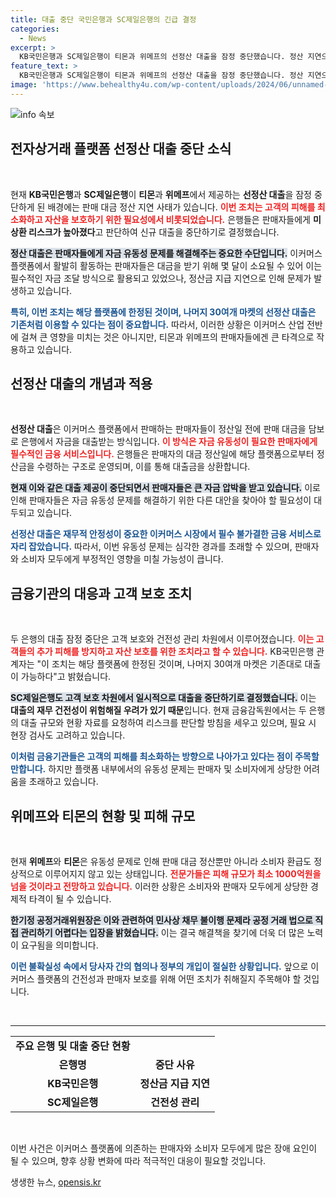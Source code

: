 ```yaml
---
title: 대출 중단 국민은행과 SC제일은행의 긴급 결정
categories:
  - News
excerpt: >
  KB국민은행과 SC제일은행이 티몬과 위메프의 선정산 대출을 잠정 중단했습니다. 정산 지연으로 인한 고객 피해 우려에 따른 조치로, 피해 규모는 1000억원을 넘을 것으로 예상됩니다.
feature_text: >
  KB국민은행과 SC제일은행이 티몬과 위메프의 선정산 대출을 잠정 중단했습니다. 정산 지연으로 인한 고객 피해 우려에 따른 조치로, 피해 규모는 1000억원을 넘을 것으로 예상됩니다.
image: 'https://www.behealthy4u.com/wp-content/uploads/2024/06/unnamed-file.png'
---
```


<p><img src="https://www.behealthy4u.com/wp-content/uploads/2024/06/unnamed-file.png" alt="info 속보" /></p>

<h2 data-ke-size="size26">전자상거래 플랫폼 선정산 대출 중단 소식</h2>

<p data-ke-size="size16">&nbsp;</p>

<p>현재 <strong>KB국민은행</strong>과 <strong>SC제일은행</strong>이 <strong>티몬</strong>과 <strong>위메프</strong>에서 제공하는 <strong>선정산 대출</strong>을 잠정 중단하게 된 배경에는 판매 대금 정산 지연 사태가 있습니다. <strong><b><span style="color: #ee2323;">이번 조치는 고객의 피해를 최소화하고 자산을 보호하기 위한 필요성에서 비롯되었습니다.</span></b></strong> 은행들은 판매자들에게 <strong>미상환 리스크가 높아졌다</strong>고 판단하여 신규 대출을 중단하기로 결정했습니다. </p>

<p><b><span style="background-color: #21538527;">정산 대출은 판매자들에게 자금 유동성 문제를 해결해주는 중요한 수단입니다.</span></b> 이커머스 플랫폼에서 활발히 활동하는 판매자들은 대금을 받기 위해 몇 달이 소요될 수 있어 이는 필수적인 자금 조달 방식으로 활용되고 있었으나, 정산금 지급 지연으로 인해 문제가 발생하고 있습니다. </p>

<p><b><span style="color: #1a5490;">특히, 이번 조치는 해당 플랫폼에 한정된 것이며, 나머지 30여개 마켓의 선정산 대출은 기존처럼 이용할 수 있다는 점이 중요합니다.</span></b> 따라서, 이러한 상황은 이커머스 산업 전반에 걸쳐 큰 영향을 미치는 것은 아니지만, 티몬과 위메프의 판매자들에겐 큰 타격으로 작용하고 있습니다. </p>

<h2 data-ke-size="size26">선정산 대출의 개념과 적용</h2>

<p data-ke-size="size16">&nbsp;</p>

<p><strong>선정산 대출</strong>은 이커머스 플랫폼에서 판매하는 판매자들이 정산일 전에 판매 대금을 담보로 은행에서 자금을 대출받는 방식입니다. <strong><b><span style="color: #ee2323;">이 방식은 자금 유동성이 필요한 판매자에게 필수적인 금융 서비스입니다.</span></b></strong> 은행들은 판매자의 대금 정산일에 해당 플랫폼으로부터 정산금을 수령하는 구조로 운영되며, 이를 통해 대출금을 상환합니다. </p>

<p><b><span style="background-color: #21538527;">현재 이와 같은 대출 제공이 중단되면서 판매자들은 큰 자금 압박을 받고 있습니다.</span></b> 이로 인해 판매자들은 자금 유동성 문제를 해결하기 위한 다른 대안을 찾아야 할 필요성이 대두되고 있습니다.</p>

<p><b><span style="color: #1a5490;">선정산 대출은 재무적 안정성이 중요한 이커머스 시장에서 필수 불가결한 금융 서비스로 자리 잡았습니다.</span></b> 따라서, 이번 유동성 문제는 심각한 경과를 초래할 수 있으며, 판매자와 소비자 모두에게 부정적인 영향을 미칠 가능성이 큽니다.</p>

<h2 data-ke-size="size26">금융기관의 대응과 고객 보호 조치</h2>

<p data-ke-size="size16">&nbsp;</p>

<p>두 은행의 대출 잠정 중단은 고객 보호와 건전성 관리 차원에서 이루어졌습니다. <strong><b><span style="color: #ee2323;">이는 고객들의 추가 피해를 방지하고 자산 보호를 위한 조치라고 할 수 있습니다.</span></b></strong> KB국민은행 관계자는 "이 조치는 해당 플랫폼에 한정된 것이며, 나머지 30여개 마켓은 기존대로 대출이 가능하다"고 밝혔습니다. </p>

<p><b><span style="background-color: #21538527;">SC제일은행도 고객 보호 차원에서 일시적으로 대출을 중단하기로 결정했습니다.</span></b> 이는 <strong>대출의 재무 건전성이 위험해질 우려가 있기 때문</strong>입니다. 현재 금융감독원에서는 두 은행의 대출 규모와 현황 자료를 요청하여 리스크를 판단할 방침을 세우고 있으며, 필요 시 현장 검사도 고려하고 있습니다.</p>

<p><b><span style="color: #1a5490;">이처럼 금융기관들은 고객의 피해를 최소화하는 방향으로 나아가고 있다는 점이 주목할 만합니다.</span></b> 하지만 플랫폼 내부에서의 유동성 문제는 판매자 및 소비자에게 상당한 어려움을 초래하고 있습니다.</p>

<h2 data-ke-size="size26">위메프와 티몬의 현황 및 피해 규모</h2>

<p data-ke-size="size16">&nbsp;</p>

<p>현재 <strong>위메프</strong>와 <strong>티몬</strong>은 유동성 문제로 인해 판매 대금 정산뿐만 아니라 소비자 환급도 정상적으로 이루어지지 않고 있는 상태입니다. <strong><b><span style="color: #ee2323;">전문가들은 피해 규모가 최소 1000억원을 넘을 것이라고 전망하고 있습니다.</span></b></strong> 이러한 상황은 소비자와 판매자 모두에게 상당한 경제적 타격이 될 수 있습니다. </p>

<p><b><span style="background-color: #21538527;">한기정 공정거래위원장은 이와 관련하여 민사상 채무 불이행 문제라 공정 거래 법으로 직접 관리하기 어렵다는 입장을 밝혔습니다.</span></b> 이는 결국 해결책을 찾기에 더욱 더 많은 노력이 요구됨을 의미합니다. </p>

<p><b><span style="color: #1a5490;">이런 불확실성 속에서 당사자 간의 협의나 정부의 개입이 절실한 상황입니다.</span></b> 앞으로 이커머스 플랫폼의 건전성과 판매자 보호를 위해 어떤 조치가 취해질지 주목해야 할 것입니다.</p>

<p data-ke-size="size16">&nbsp;</p>

<hr>

<table style="width: 100%;">
    <tr>
        <td style="text-align: center; height: 17px;"><b>주요 은행 및 대출 중단 현황</b></td>
    </tr>
    <tr>
        <td style="text-align: center; height: 17px;"><b>은행명</b></td>
        <td style="text-align: center; height: 17px;"><b>중단 사유</b></td>
    </tr>
    <tr>
        <td style="text-align: center; height: 17px;"><b>KB국민은행</b></td>
        <td style="text-align: center; height: 17px;"><b>정산금 지급 지연</b></td>
    </tr>
    <tr>
        <td style="text-align: center; height: 17px;"><b>SC제일은행</b></td>
        <td style="text-align: center; height: 17px;"><b>건전성 관리</b></td>
    </tr>
</table>

<p data-ke-size="size16">&nbsp;</p> 

<p>이번 사건은 이커머스 플랫폼에 의존하는 판매자와 소비자 모두에게 많은 장애 요인이 될 수 있으며, 향후 상황 변화에 따라 적극적인 대응이 필요할 것입니다.</p>
생생한 뉴스, <a href="https://opensis.kr" rel="dofollow">opensis.kr</a>


